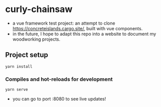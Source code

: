 # curly-chainsaw
- a vue framework test project: an attempt to clone https://concreteislands.cargo.site/, built with vue components.
- in the future, I hope to adapt this repo into a website to document my woodworking projects.

## Project setup
```
yarn install
```

### Compiles and hot-reloads for development
```
yarn serve
```
- you can go to port :8080 to see live updates!
